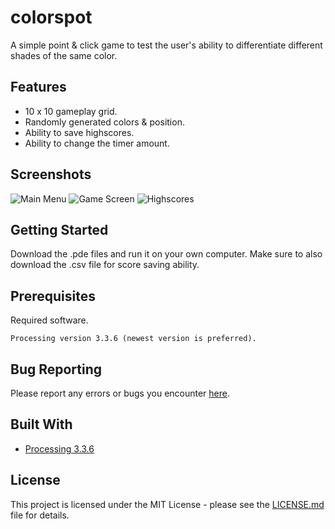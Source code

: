 # colorspot
A simple point & click game to test the user's ability to differentiate different shades of the same color.

## Features

* 10 x 10 gameplay grid.
* Randomly generated colors & position.
* Ability to save highscores.
* Ability to change the timer amount.

## Screenshots

![Main Menu](https://i.imgur.com/Cg6omJX.png)
![Game Screen](https://i.imgur.com/jRuO9I5.png)
![Highscores](https://i.imgur.com/6mus5Ub.png)

## Getting Started

Download the .pde files and run it on your own computer.
Make sure to also download the .csv file for score saving ability.

## Prerequisites

Required software.

```
Processing version 3.3.6 (newest version is preferred).
```
## Bug Reporting

Please report any errors or bugs you encounter [here](https://github.com/KevinLu/colorspot/issues).

## Built With

* [Processing 3.3.6](https://processing.org/download/)

## License

This project is licensed under the MIT License - please see the [LICENSE.md](LICENSE.md) file for details.
